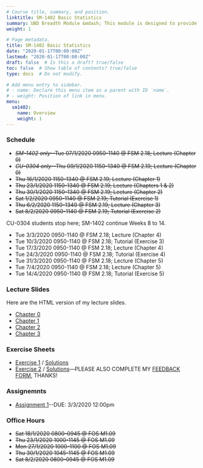 ```yaml
---
# Course title, summary, and position.
linktitle: SM-1402 Basic Statistics
summary: UBD Breadth Module &mdash; This module is designed to provide the students the fundamental knowledge of statistics, its application and the basic concepts of random variables and sampling.
weight: 1

# Page metadata.
title: SM-1402 Basic Statistics
date: "2020-01-17T00:00:00Z"
lastmod: "2020-01-17T00:00:00Z"
draft: false  # Is this a draft? true/false
toc: false  # Show table of contents? true/false
type: docs  # Do not modify.

# Add menu entry to sidebar.
# - name: Declare this menu item as a parent with ID `name`.
# - weight: Position of link in menu.
menu:
  sm1402:
    name: Overview
    weight: 1
---
```


### Schedule

- <s>*SM-1402 only*--Tue 07/1/2020 0950-1140 @ FSM 2.18; Lecture (Chapter 0)</s>
- <s>*CU-0304 only*--Thu 09/1/2020 1150-1340 @ FSM 2.19; Lecture (Chapter 0)</s>
- <s>Thu 16/1/2020 1150-1340 @ FSM 2.19; Lecture (Chapter 1)</s>
- <s>Thu 23/1/2020 1150-1340 @ FSM 2.19; Lecture (Chapters 1 & 2)</s>
- <s>Thu 30/1/2020 1150-1340 @ FSM 2.19; Lecture (Chapter 2)</s>
- <s>Sat 1/2/2020 0950-1140 @ FSM 2.19; Tutorial (Exercise 1)</s>
- <s>Thu 6/2/2020 1150-1340 @ FSM 2.19; Lecture (Chapter 3)</s>
- <s>Sat 8/2/2020 0950-1140 @ FSM 2.19; Tutorial (Exercise 2)</s>

CU-0304 students stop here; SM-1402 continue Weeks 8 to 14.

- Tue 3/3/2020 0950-1140 @ FSM 2.18; Lecture (Chapter 4)
- Tue 10/3/2020 0950-1140 @ FSM 2.18; Tutorial (Exercise 3)
- Tue 17/3/2020 0950-1140 @ FSM 2.18; Lecture (Chapter 4)
- Tue 24/3/2020 0950-1140 @ FSM 2.18; Tutorial (Exercise 4)
- Tue 31/3/2020 0950-1140 @ FSM 2.18; Lecture (Chapter 5)
- Tue 7/4/2020 0950-1140 @ FSM 2.18; Lecture (Chapter 5)
- Tue 14/4/2020 0950-1140 @ FSM 2.18; Tutorial (Exercise 5)

### Lecture Slides

Here are the HTML version of my lecture slides.

- [Chapter 0](https://haziqj.github.io/sm1402/chapter0)
- [Chapter 1](https://haziqj.github.io/sm1402/chapter1)
- [Chapter 2](https://haziqj.github.io/sm1402/chapter2)
- [Chapter 3](https://haziqj.github.io/sm1402/chapter3)

### Exercise Sheets

- [Exercise 1](/teaching/sm1402/exercise1.pdf) / [Solutions](/teaching/sm1402/solutions1.pdf)
- [Exercise 2](/teaching/sm1402/exercise2.pdf) / [Solutions](/teaching/sm1402/solutions2.pdf)&mdash;PLEASE ALSO COMPLETE MY [FEEDBACK FORM](/feedback), THANKS!

### Assignemnts

- [Assignment 1](/teaching/sm1402/assignment1.pdf)--DUE: 3/3/2020 12:00pm

### Office Hours

- <s>Sat 18/1/2020 0800-0945 @ FOS M1.09</s>
- <s>Thu 23/1/2020 1000-1145 @ FOS M1.09</s>
- <s>Mon 27/1/2020 1000-1100 @ FOS M1.09</s>
- <s>Thu 30/1/2020 1045-1145 @ FOS M1.09</s>
- <s>Sat 8/2/2020 0800-0945 @ FOS M1.09</s>
